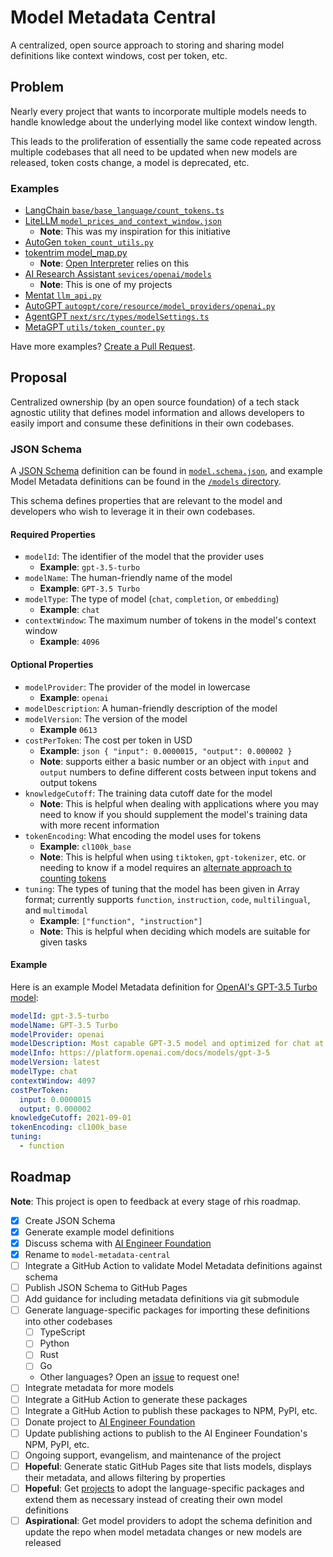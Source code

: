 # Model Metadata Central

A centralized, open source approach to storing and sharing model definitions like context windows, cost per token, etc.

## Problem

Nearly every project that wants to incorporate multiple models needs to handle knowledge about the underlying model like context window length.

This leads to the proliferation of essentially the same code repeated across multiple codebases that all need to be updated when new models are released, token costs change, a model is deprecated, etc.

### Examples
- [LangChain `base/base_language/count_tokens.ts`](https://github.com/langchain-ai/langchainjs/blob/main/langchain/src/base_language/count_tokens.ts)
- [LiteLLM `model_prices_and_context_window.json`](https://github.com/BerriAI/litellm/blob/main/model_prices_and_context_window.json)
  - **Note**: This was my inspiration for this initiative
- [AutoGen `token_count_utils.py`](https://github.com/microsoft/autogen/blob/main/autogen/token_count_utils.py)
- [tokentrim model_map.py](https://github.com/KillianLucas/tokentrim/blob/main/tokentrim/model_map.py)
	- **Note**: [Open Interpreter](https://github.com/KillianLucas/open-interpreter/) relies on this
- [AI Research Assistant `sevices/openai/models`](https://github.com/InterwebAlchemy/obsidian-ai-research-assistant/tree/main/src/services/openai/models)
	- **Note**: This is one of my projects
- [Mentat `llm_api.py`](https://github.com/AbanteAI/mentat/blob/main/mentat/llm_api.py)
- [AutoGPT `autogpt/core/resource/model_providers/openai.py`](https://github.com/Significant-Gravitas/AutoGPT/blob/master/autogpts/autogpt/autogpt/core/resource/model_providers/openai.py)
- [AgentGPT `next/src/types/modelSettings.ts`](https://github.com/reworkd/AgentGPT/blob/main/next/src/types/modelSettings.ts)
- [MetaGPT `utils/token_counter.py`](https://github.com/geekan/MetaGPT/blob/main/metagpt/utils/token_counter.py)

Have more examples? [Create a Pull Request](https://github.com/InterwebAlchemy/llm-model-definitions/pulls).

## Proposal

Centralized ownership (by an open source foundation) of a tech stack agnostic utility that defines model information and allows developers to easily import and consume these definitions in their own codebases.

### JSON Schema

A [JSON Schema](https://json-schema.org/) definition can be found in [`model.schema.json`](./model.schema.json), and example Model Metadata definitions can be found in the [`/models` directory](./models).

This schema defines properties that are relevant to the model and developers who wish to leverage it in their own codebases.

#### Required Properties

- `modelId`: The identifier of the model that the provider uses
  - **Example**: `gpt-3.5-turbo`
- `modelName`: The human-friendly name of the model
	- **Example**: `GPT-3.5 Turbo`
- `modelType`: The type of model (`chat`, `completion`, or `embedding`)
	- **Example**: `chat`
- `contextWindow`: The maximum number of tokens in the model's context window
	- **Example**: `4096`

#### Optional Properties

- `modelProvider`: The provider of the model in lowercase
  - **Example**: `openai`
- `modelDescription`: A human-friendly description of the model
- `modelVersion`: The version of the model
  - **Example** `0613`
- `costPerToken`: The cost per token in USD
  - **Example**: ```json {
    "input": 0.0000015,
    "output": 0.000002
  }```
  - **Note**: supports either a basic number or an object with `input` and `output` numbers to define different costs between input tokens and output tokens
- `knowledgeCutoff`: The training data cutoff date for the model
  - **Note**: This is helpful when dealing with applications where you may need to know if you should supplement the model's training data with more recent information
- `tokenEncoding`: What encoding the model uses for tokens
  - **Example**: `cl100k_base`
  - **Note**: This is helpful when using `tiktoken`, `gpt-tokenizer`, etc. or needing to know if a model requires an [alternate approach to counting tokens](https://github.com/belladoreai/llama-tokenizer-js)
- `tuning`: The types of tuning that the model has been given in Array format; currently supports `function`, `instruction`, `code`, `multilingual`, and `multimodal`
  - **Example**: `["function", "instruction"]`
  - **Note**: This is helpful when deciding which models are suitable for given tasks

#### Example

Here is an example Model Metadata definition for [OpenAI's GPT-3.5 Turbo model](https://platform.openai.com/docs/models/gpt-3-5):

```yaml
modelId: gpt-3.5-turbo
modelName: GPT-3.5 Turbo
modelProvider: openai
modelDescription: Most capable GPT-3.5 model and optimized for chat at 1/10th the cost of text-davinci-003.
modelInfo: https://platform.openai.com/docs/models/gpt-3-5
modelVersion: latest
modelType: chat
contextWindow: 4097
costPerToken:
  input: 0.0000015
  output: 0.000002
knowledgeCutoff: 2021-09-01
tokenEncoding: cl100k_base
tuning:
  - function
```

## Roadmap

**Note**: This project is open to feedback at every stage of rhis roadmap.

- [x] Create JSON Schema
- [x] Generate example model definitions
- [x] Discuss schema with [AI Engineer Foundation](https://github.com/AI-Engineer-Foundation/)
- [x] Rename to `model-metadata-central`
- [ ] Integrate a GitHub Action to validate Model Metadata definitions against schema
- [ ] Publish JSON Schema to GitHub Pages
- [ ] Add guidance for including metadata definitions via git submodule
- [ ] Generate language-specific packages for importing these definitions into other codebases
  - [ ] TypeScript
  - [ ] Python
  - [ ] Rust
  - [ ] Go
  - Other languages? Open an [issue](https://github.com/InterwebAlchemy/llm-model-definitions/issues) to request one!
- [ ] Integrate metadata for more models
- [ ] Integrate a GitHub Action to generate these packages
- [ ] Integrate a GitHub Action to publish these packages to NPM, PyPI, etc.
- [ ] Donate project to [AI Engineer Foundation](https://github.com/AI-Engineer-Foundation/)
- [ ] Update publishing actions to publish to the AI Engineer Foundation's NPM, PyPI, etc.
- [ ] Ongoing support, evangelism, and maintenance of the project
- [ ] **Hopeful**: Generate static GitHub Pages site that lists models, displays their metadata, and allows filtering by properties
- [ ] **Hopeful**: Get [projects](https://github.com/InterwebAlchemy/llm-model-definitions#examples) to adopt the language-specific packages and extend them as necessary instead of creating their own model definitions
- [ ] **Aspirational**: Get model providers to adopt the schema definition and update the repo when model metadata changes or new models are released
